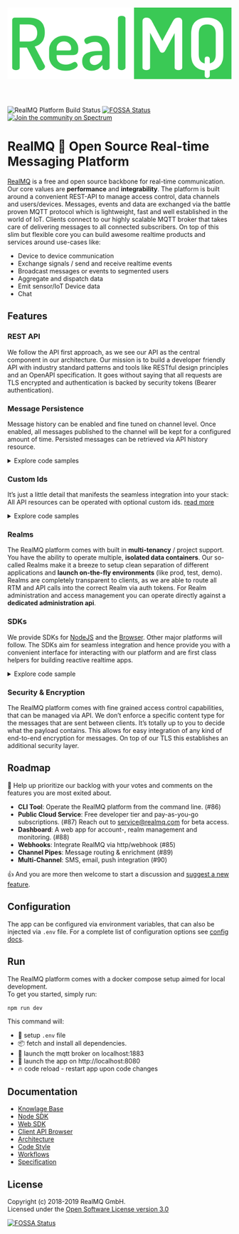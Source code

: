 <h1 align="center">
  <img src="media/realmq-platform-logo.svg" alt="RealMQ Logo" />
  <br><br>
</h1>

![RealMQ Platform Build Status](https://drone.rmq.ovh/api/badges/RealMQ/realmq-platform/status.svg)
[![FOSSA Status](https://app.fossa.io/api/projects/git%2Bgithub.com%2Frealmq%2Frealmq-platform.svg?type=shield)](https://app.fossa.io/projects/git%2Bgithub.com%2Frealmq%2Frealmq-platform?ref=badge_shield)
[![Join the community on Spectrum](https://withspectrum.github.io/badge/badge.svg)](https://spectrum.chat/realmq)

# RealMQ :rocket: Open Source Real-time Messaging Platform

[RealMQ](https://realmq.com) is a free and open source backbone for real-time communication.
Our core values are **performance** and **integrability**.
The platform is built around a convenient REST-API to manage access control, data channels and users/devices.
Messages, events and data are exchanged via the battle proven MQTT protocol which is lightweight, fast and well established in the world of IoT.
Clients connect to our highly scalable MQTT broker that takes care of delivering messages to all connected subscribers.
On top of this slim but flexible core you can build awesome realtime products and services around use-cases like:

* Device to device communication
* Exchange signals / send and receive realtime events
* Broadcast messages or events to segmented users
* Aggregate and dispatch data
* Emit sensor/IoT Device data
* Chat

## Features
### REST API
We follow the API first approach, as we see our API as the central component in our architecture.
Our mission is to build a developer friendly API with industry standard patterns and
tools like RESTful design principles and an OpenAPI specification.
It goes without saying that all requests are TLS encrypted and authentication is backed by security tokens (Bearer authentication).

### Message Persistence
Message history can be enabled and fine tuned on channel level.
Once enabled, all messages published to the channel will be kept for a configured amount of time.
Persisted messages can be retrieved via API history resource.

<details>
<summary>Explore code samples</summary>
<br>

[![Using RealMQ via Node SDK](https://badgen.net/badge/-/Node%20SDK/purple?icon=awesome&label "Using RealMQ via Node SDK")](https://realmq.com/docs/node-sdk)
[![Using RealMQ via Web SDK](https://badgen.net/badge/-/Web%20SDK/purple?icon=awesome&label "Using RealMQ via Web SDK")](https://realmq.com/docs/web-sdk)

```js
// Create a new channel that keeps messages for 2 weeks 
const channel = await realmq.channels.create({
  history: '2 weeks'
});

// Retrieve the history (last 20 messages)
const history = await realmq.history.query({
  channel,
  limit: 20
});

```

[![Using RealMQ via CURL](https://badgen.net/badge/example/CURL/purple?icon=awesome&label "Using RealMQ via CURL")](https://realmq.com/docs/client-api)

```bash
curl -X POST -H 'Authorization: Bearer token...' -H 'Content-Type: application/json' \
     -d '{"history": "2 weeks"}' \
     https://api.realmq.com/client/v1/channels
     
curl -H 'Authorization: Bearer token...' \
     https://api.realmq.com/client/v1/channels/:channelId/history?limit=20
```

</details>

### Custom Ids
It’s just a little detail that manifests the seamless integration into your stack:
All API resources can be operated with optional custom ids.
[read more](https://realmq.com/docs/knowledge-base/#custom-ids)

<details>
<summary>Explore code samples</summary>
<br>

[![Using RealMQ via Node SDK](https://badgen.net/badge/-/Node%20SDK/purple?icon=awesome&label "Using RealMQ via Node SDK")](https://realmq.com/docs/node-sdk)
[![Using RealMQ via Web SDK](https://badgen.net/badge/-/Web%20SDK/purple?icon=awesome&label "Using RealMQ via Web SDK")](https://realmq.com/docs/web-sdk)

```js
// Create resources with custom ids
const channel = await realmq.channels.create({ id: 'custom-channel-id' });
console.log(channel.id); // => custom-channel-id

// Retrieve resources with custom ids
const channel = await realmq.channels.retrieve('custom-channel-id');

// Or get an id auto generated
const channel = await realmq.channels.create();
console.log(channel.id) // => 20f62e87-e689-4a11-bcf3-a78026fffd85

```

[![Using RealMQ via CURL](https://badgen.net/badge/example/CURL/purple?icon=awesome&label "Using RealMQ via CURL")](https://realmq.com/docs/client-api/)

```bash
# Create resources with custom ids
curl -X POST -H 'Authorization: Bearer token...' -H 'Content-Type: application/json' \
     -d '{"id": "custom-channel-id"}' \
     https://api.realmq.com/client/v1/channels

# Retrieve resources with custom ids
curl -H 'Authorization: Bearer token...' /
     https://api.realmq.com/client/v1/channels/custom-channel-id

# Or get an id auto generated
curl -X POST -H 'Authorization: Bearer token...' \
     https://api.realmq.com/client/v1/channels
```

</details>

### Realms
The RealMQ platform comes with built in **multi-tenancy** / project support.
You have the ability to operate multiple, **isolated data containers**.
Our so-called Realms make it a breeze to setup clean separation of different applications and **launch on-the-fly environments** (like prod, test, demo).
Realms are completely transparent to clients, as we are able to route all RTM and API calls into the correct Realm via auth tokens.
For Realm administration and access management you can operate directly against a **dedicated administration api**.

### SDKs
We provide SDKs for [NodeJS](https://github.com/realmq/realmq-node-sdk) and the [Browser](https://github.com/realmq/realmq-web-sdk).
Other major platforms will follow.
The SDKs aim for seamless integration and hence provide you with a convenient interface for interacting with our platform and are first class helpers for building reactive realtime apps.

<details>
<summary>Explore code sample</summary>
<br>

[![Using RealMQ via Node SDK](https://badgen.net/badge/-/Node%20SDK/purple?icon=awesome&label "Using RealMQ via Node SDK")](https://realmq.com/docs/node-sdk)

```js
import RealMQ from '@realmq/node-sdk';
// Initialize with auth token
const realmq = RealMQ('sub_kg2...');

// Publish messages of any format
realmq.rtm.publish('some-channel', {
  status: 'Exited!'
});

// Subscribe to real-time updates
realmq.rtm.subscribe('some-channel', msg => {
  console.log('Horay! New message received:', msg);
});

// Retrieve subscriptions
const subscriptions = await realmq.subscriptions.list();
```

</details>

### Security & Encryption
The RealMQ platform comes with fine grained access control capabilities, that can be managed via API.
We don’t enforce a specific content type for the messages that are sent between clients.
It’s totally up to you to decide what the payload contains.
This allows for easy integration of any kind of end-to-end encryption for messages.
On top of our TLS this establishes an additional security layer. 


## Roadmap
:1st_place_medal: Help up prioritize our backlog with your votes and comments on the features you are most exited about.

* **CLI Tool**: Operate the RealMQ platform from the command line. (#86)
* **Public Cloud Service**: Free developer tier and pay-as-you-go subscriptions. (#87) Reach out to service@realmq.com for beta access.
* **Dashboard**: A web app for account-, realm management and monitoring. (#88)
* **Webhooks**: Integrate RealMQ via http/webhook (#85)
* **Channel Pipes**: Message routing & enrichment (#89)
* **Multi-Channel**: SMS, email, push integration (#90)

:+1: And you are more then welcome to start a discussion and [suggest a new feature](https://github.com/realmq/realmq-platform/issues/new).

## Configuration

The app can be configured via environment variables, that can also be injected via `.env` file.
For a complete list of configuration options see [config docs](./src/config/README.md).

## Run
The RealMQ platform comes with a docker compose setup aimed for local development.<br/>
To get you started, simply run:

```bash
npm run dev
```
This command will:
- :checkered_flag: setup `.env` file
- :package: fetch and install all dependencies.
- :robot: launch the mqtt broker on localhost:1883 
- :whale: launch the app on http://localhost:8080
- :fire: code reload - restart app upon code changes

## Documentation

* [Knowlage Base](https://realmq.com/docs/knowledge-base/)
* [Node SDK](https://realmq.com/docs/node-sdk/)
* [Web SDK](https://realmq.com/docs/web-sdk/)
* [Client API Browser](https://realmq.com/docs/client-api/)
* [Architecture](/docs/architecture)
* [Code Style](/docs/code-style)
* [Workflows](/docs/workflow)
* [Specification](/docs/spec)

## License
Copyright (c) 2018-2019 RealMQ GmbH.<br/>
Licensed under the [Open Software License version 3.0](LICENSE)


[![FOSSA Status](https://app.fossa.io/api/projects/git%2Bgithub.com%2Frealmq%2Frealmq-platform.svg?type=large)](https://app.fossa.io/projects/git%2Bgithub.com%2Frealmq%2Frealmq-platform?ref=badge_large)
